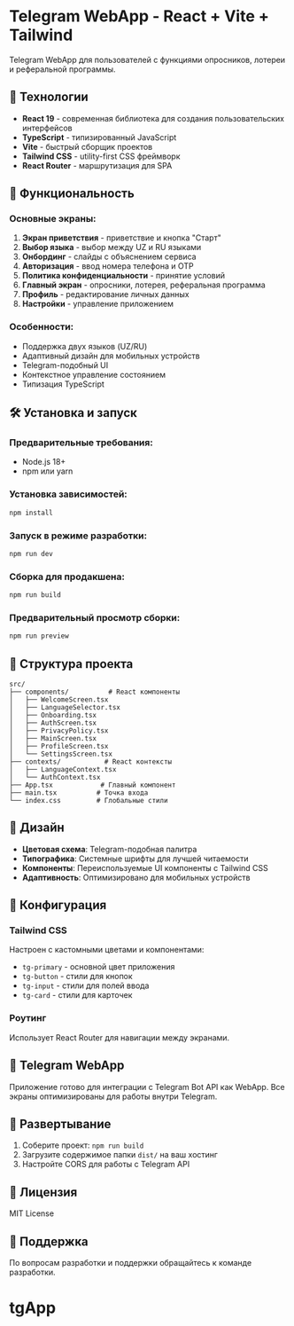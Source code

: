# Telegram WebApp - React + Vite + Tailwind

Telegram WebApp для пользователей с функциями опросников, лотереи и реферальной программы.

## 🚀 Технологии

- **React 19** - современная библиотека для создания пользовательских интерфейсов
- **TypeScript** - типизированный JavaScript
- **Vite** - быстрый сборщик проектов
- **Tailwind CSS** - utility-first CSS фреймворк
- **React Router** - маршрутизация для SPA

## 📱 Функциональность

### Основные экраны:
1. **Экран приветствия** - приветствие и кнопка "Старт"
2. **Выбор языка** - выбор между UZ и RU языками
3. **Онбординг** - слайды с объяснением сервиса
4. **Авторизация** - ввод номера телефона и OTP
5. **Политика конфиденциальности** - принятие условий
6. **Главный экран** - опросники, лотерея, реферальная программа
7. **Профиль** - редактирование личных данных
8. **Настройки** - управление приложением

### Особенности:
- Поддержка двух языков (UZ/RU)
- Адаптивный дизайн для мобильных устройств
- Telegram-подобный UI
- Контекстное управление состоянием
- Типизация TypeScript

## 🛠️ Установка и запуск

### Предварительные требования:
- Node.js 18+ 
- npm или yarn

### Установка зависимостей:
```bash
npm install
```

### Запуск в режиме разработки:
```bash
npm run dev
```

### Сборка для продакшена:
```bash
npm run build
```

### Предварительный просмотр сборки:
```bash
npm run preview
```

## 📁 Структура проекта

```
src/
├── components/          # React компоненты
│   ├── WelcomeScreen.tsx
│   ├── LanguageSelector.tsx
│   ├── Onboarding.tsx
│   ├── AuthScreen.tsx
│   ├── PrivacyPolicy.tsx
│   ├── MainScreen.tsx
│   ├── ProfileScreen.tsx
│   └── SettingsScreen.tsx
├── contexts/           # React контексты
│   ├── LanguageContext.tsx
│   └── AuthContext.tsx
├── App.tsx            # Главный компонент
├── main.tsx          # Точка входа
└── index.css         # Глобальные стили
```

## 🎨 Дизайн

- **Цветовая схема**: Telegram-подобная палитра
- **Типографика**: Системные шрифты для лучшей читаемости
- **Компоненты**: Переиспользуемые UI компоненты с Tailwind CSS
- **Адаптивность**: Оптимизировано для мобильных устройств

## 🔧 Конфигурация

### Tailwind CSS
Настроен с кастомными цветами и компонентами:
- `tg-primary` - основной цвет приложения
- `tg-button` - стили для кнопок
- `tg-input` - стили для полей ввода
- `tg-card` - стили для карточек

### Роутинг
Использует React Router для навигации между экранами.

## 📱 Telegram WebApp

Приложение готово для интеграции с Telegram Bot API как WebApp. Все экраны оптимизированы для работы внутри Telegram.

## 🚀 Развертывание

1. Соберите проект: `npm run build`
2. Загрузите содержимое папки `dist/` на ваш хостинг
3. Настройте CORS для работы с Telegram API

## 📄 Лицензия

MIT License

## 🤝 Поддержка

По вопросам разработки и поддержки обращайтесь к команде разработки.
# tgApp
